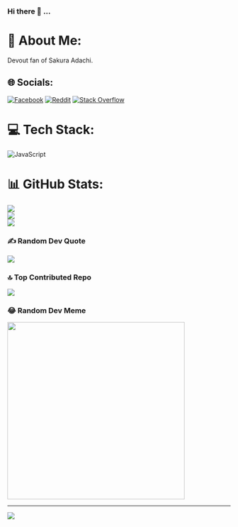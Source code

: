 ### Hi there 👋 ...

<!--
**0xAdachi/0xAdachi** is a ✨ _special_ ✨ repository because its `README.md` (this file) appears on your GitHub profile.

Here are some ideas to get you started:

- 🔭 I’m currently working on ...
- 🌱 I’m currently learning ...
- 👯 I’m looking to collaborate on ...
- 🤔 I’m looking for help with ...
- 💬 Ask me about ...
- 📫 How to reach me: ...
- 😄 Pronouns: ...
- ⚡ Fun fact: ...
-->

# 💫 About Me:
Devout fan of Sakura Adachi.


## 🌐 Socials:
[![Facebook](https://img.shields.io/badge/Facebook-%231877F2.svg?logo=Facebook&logoColor=white)](https://facebook.com/abdullah.binjahed.7) [![Reddit](https://img.shields.io/badge/Reddit-%23FF4500.svg?logo=Reddit&logoColor=white)](https://reddit.com/user/0xAdachi) [![Stack Overflow](https://img.shields.io/badge/-Stackoverflow-FE7A16?logo=stack-overflow&logoColor=white)](https://stackoverflow.com/users/23521346) 

# 💻 Tech Stack:
<!-- ![C++](https://img.shields.io/badge/c++-%2300599C.svg?style=flat&logo=c%2B%2B&logoColor=white) -->
![JavaScript](https://img.shields.io/badge/javascript-%23323330.svg?style=flat&logo=javascript&logoColor=%23F7DF1E)
# 📊 GitHub Stats:
![](https://github-readme-stats.vercel.app/api?username=0xAdachi&theme=vue-dark&hide_border=false&include_all_commits=true&count_private=false)<br/>
![](https://github-readme-streak-stats.herokuapp.com/?user=0xAdachi&theme=vue-dark&hide_border=false)<br/>
![](https://github-readme-stats.vercel.app/api/top-langs/?username=0xAdachi&theme=vue-dark&hide_border=false&include_all_commits=true&count_private=false&layout=compact)

### ✍️ Random Dev Quote
![](https://quotes-github-readme.vercel.app/api?type=horizontal&theme=radical)

### 🔝 Top Contributed Repo
![](https://github-contributor-stats.vercel.app/api?username=0xAdachi&limit=5&theme=dark&combine_all_yearly_contributions=true)

### 😂 Random Dev Meme
<img src='https://randommeme-five.vercel.app/' style="height: 400px;"/>

---
[![](https://visitcount.itsvg.in/api?id=0xAdachi&icon=0&color=0)](https://visitcount.itsvg.in)

<!-- Proudly created with GPRM ( https://gprm.itsvg.in ) -->
